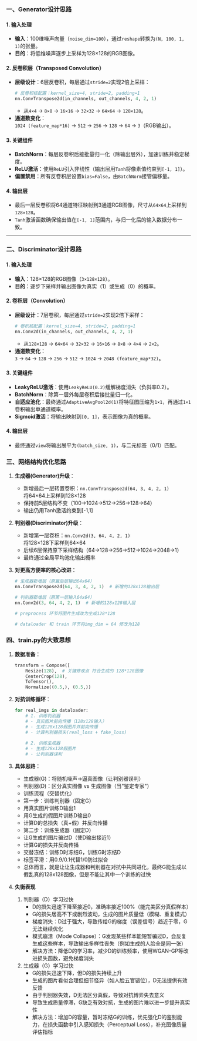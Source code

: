 ### 一、**Generator设计思路**
#### **1. 输入处理**
- **输入**：100维噪声向量（`noise_dim=100`），通过`reshape`转换为`(N, 100, 1, 1)`的张量。
- **目的**：将低维噪声逐步上采样为128×128的RGB图像。

#### **2. 反卷积层（Transposed Convolution）**
- **层级设计**：6层反卷积，每层通过`stride=2`实现2倍上采样：
  ```python
  # 反卷积核配置：kernel_size=4, stride=2, padding=1
  nn.ConvTranspose2d(in_channels, out_channels, 4, 2, 1)
  ```
  - 从`4×4` → `8×8` → `16×16` → `32×32` → `64×64` → `128×128`。
- **通道数变化**：  
  `1024 (feature_map*16)` → `512` → `256` → `128` → `64` → `3`（RGB输出）。

#### **3. 关键组件**
- **BatchNorm**：每层反卷积后接批量归一化（除输出层外），加速训练并稳定梯度。
- **ReLU激活**：使用`ReLU`引入非线性（输出层用`Tanh`将像素值约束到`[-1, 1]`）。
- **偏置禁用**：所有反卷积层设置`bias=False`，由`BatchNorm`接管偏移量。

#### **4. 输出层**
- 最后一层反卷积将64通道特征映射到3通道RGB图像，尺寸从`64×64`上采样到`128×128`。
- `Tanh`激活函数确保输出值在`[-1, 1]`范围内，与归一化后的输入数据分布一致。

---

### **二、Discriminator设计思路**
#### **1. 输入处理**
- **输入**：128×128的RGB图像（`3×128×128`）。
- **目的**：逐步下采样并输出图像为真实（1）或生成（0）的概率。

#### **2. 卷积层（Convolution）**
- **层级设计**：7层卷积，每层通过`stride=2`实现2倍下采样：
  ```python
  # 卷积核配置：kernel_size=4, stride=2, padding=1
  nn.Conv2d(in_channels, out_channels, 4, 2, 1)
  ```
  - 从`128×128` → `64×64` → `32×32` → `16×16` → `8×8` → `4×4` → `2×2`。
- **通道数变化**：  
  `3` → `64` → `128` → `256` → `512` → `1024` → `2048 (feature_map*32)`。

#### **3. 关键组件**
- **LeakyReLU激活**：使用`LeakyReLU(0.2)`缓解梯度消失（负斜率0.2）。
- **BatchNorm**：除第一层外每层卷积后接批量归一化。
- **自适应池化**：最终通过`AdaptiveAvgPool2d(1)`将特征图压缩为`1×1`，再通过`1×1`卷积输出单通道概率。
- **Sigmoid激活**：将输出映射到`[0, 1]`，表示图像为真的概率。

#### **4. 输出层**
- 最终通过`view`将输出展平为`(batch_size, 1)`，与二元标签（0/1）匹配。


### 三、网络结构优化思路
1. **生成器(Generator)升级**：
   - 新增最后一层转置卷积：`nn.ConvTranspose2d(64, 3, 4, 2, 1)`  
     将64×64上采样到128×128
   - 保持前5层结构不变（100→1024→512→256→128→64）
   - 输出仍用Tanh激活约束到[-1,1]

2. **判别器(Discriminator)升级**：
   - 新增第一层卷积：`nn.Conv2d(3, 64, 4, 2, 1)`  
     将128×128下采样到64×64
   - 后续6层保持原下采样结构（64→128→256→512→1024→2048→1）
   - 最终通过全局平均池化输出概率

3. **对更高方便率的核心改进**：
   ```python
   # 生成器新增层（原最后层输出64x64）
   nn.ConvTranspose2d(64, 3, 4, 2, 1)  # 新增的128x128输出层

   # 判别器新增层（原第一层输入64x64）
   nn.Conv2d(3, 64, 4, 2, 1)  # 新增的128x128输入层

   # preprocess 环节将图片生成改为生成128*128

   # dataloader 和 train 环节将img_dim = 64 修改为128
   ```

### 四、**train.py的大致思想**
1. **数据准备**：
   ```python
   transform = Compose([
       Resize(128),  # 关键修改点 符合生成的 128*128图像
       CenterCrop(128),
       ToTensor(),
       Normalize((0.5,), (0.5,))
   ```

2. **对抗训练循环**：
   ```python
   for real_imgs in dataloader:
       # 1. 训练判别器
       # - 真实图片前向传播（128x128输入）
       # - 生成128x128假图片并前向传播
       # - 计算判别器损失(real_loss + fake_loss)
       
       # 2. 训练生成器
       # - 生成128x128假图片
       # - 让判别器误判
   ```

3. **具体思路**：
    -  生成器(G)：将随机噪声→逼真图像（让判别器误判）
    -  判别器(D)：区分真实图像 vs 生成图像（当"鉴定专家"）
    -  训练流程（交替优化）
      -   第一步：训练判别器（固定G）
      -   用真实图片训练D输出1
      -   用G生成的假图片训练D输出0
      -   计算D的总损失（真+假）并反向传播
    -   第二步：训练生成器（固定D）
      -   让G生成的图片骗过D（使D输出接近1）
      -    计算G的损失并反向传播
    -   交替冻结：训练D时冻结G，训练G时冻结D
    -   标签平滑：用0.9/0.1代替1/0防过拟合
    -   总体而言，就是让让生成器和判别器在对抗中共同进化，最终G能生成以假乱真的128x128图像，但是不能让其中一个训练的过快
4. **失衡表现**
    1.  判别器（D）学习过快
        - D的损失迅速下降至接近0，准确率接近100%（能完美区分真假样本）
        - G的损失居高不下或剧烈波动，生成的图片质量低（模糊、重复模式）
        - 梯度消失：D过于强大，导致传给G的梯度（误差信号）趋近于零，G无法继续优化
        - 模式崩溃（Mode Collapse）：G发现某些样本能短暂骗过D，会反复生成这些样本，导致输出多样性丧失（例如生成的人脸全是同一张）
        - 解决方法：降低D的学习率，减少D的训练频率，使用WGAN-GP等改进损失函数，避免梯度消失
    2.  生成器（G）学习过快
        - G的损失迅速下降，但D的损失持续上升
        - 生成的图片看似合理但细节怪异（如人脸五官错位），D无法提供有效反馈
        - 由于判别器失效，D无法区分真假，导致对抗博弈失去意义
        - 导致生成质量停滞，G缺乏有效对抗，生成的图片难以进一步提升真实性
        - 解决方法：增加D的容量，暂时冻结G的训练，优先强化D的鉴别能力，在损失函数中引入感知损失（Perceptual Loss），补充图像质量评估指标